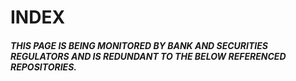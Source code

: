 # INDEX
##### THIS PAGE IS BEING MONITORED BY BANK AND SECURITIES REGULATORS AND IS REDUNDANT TO THE BELOW REFERENCED REPOSITORIES.







<!---
153974-HSI-OXLEY-BANKS-40ACT/153974-HSI-OXLEY-BANKS-40ACT is a ✨ special ✨ repository because its `README.md` (this file) appears on your GitHub profile.
You can click the Preview link to take a look at your changes.
--->
